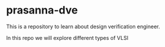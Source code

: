 # prasanna-dve

This is a repository to learn about design verification engineer.

In this repo we will explore different types of VLSI

